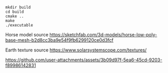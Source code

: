 ```
mkdir build
cd build
cmake ..
make
./executable
```

Horse model source
https://sketchfab.com/3d-models/horse-low-poly-base-mesh-b2d8cc3ba9e54f9fb6299120ce0d3fcf

Earth texture source
https://www.solarsystemscope.com/textures/

https://github.com/user-attachments/assets/3b09d97f-5ea6-45cd-9203-f89986142831

